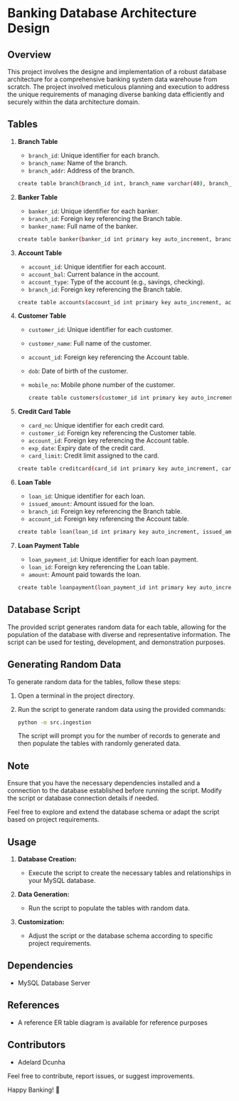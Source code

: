 # Banking Database Architecture Design

## Overview

This project involves the designe and implementation of a robust database architecture for a comprehensive banking system data warehouse from scratch. The project involved meticulous planning and execution to address the unique requirements of managing diverse banking data efficiently and securely within the data architecture domain.

## Tables

1. **Branch Table**
    - `branch_id`: Unique identifier for each branch.
    - `branch_name`: Name of the branch.
    - `branch_addr`: Address of the branch.

    ```bash
    create table branch(branch_id int, branch_name varchar(40), branch_adr varchar(40));
    ```


2. **Banker Table**
    - `banker_id`: Unique identifier for each banker.
    - `branch_id`: Foreign key referencing the Branch table.
    - `banker_name`: Full name of the banker.

    ```bash
    create table banker(banker_id int primary key auto_increment, branch_id int, banker_name varchar(20), foreign key (branch_id) references branch(branch_id));
    ```

3. **Account Table**
    - `account_id`: Unique identifier for each account.
    - `account_bal`: Current balance in the account.
    - `account_type`: Type of the account (e.g., savings, checking).
    - `branch_id`: Foreign key referencing the Branch table.

    ```bash
    create table accounts(account_id int primary key auto_increment, account_bal varchar(20), account_type varchar(20), branch_id int, foreign key (branch_id) references branch(branch_id));
    ```


4. **Customer Table**
    - `customer_id`: Unique identifier for each customer.
    - `customer_name`: Full name of the customer.
    - `account_id`: Foreign key referencing the Account table.
    - `dob`: Date of birth of the customer.
    - `mobile_no`: Mobile phone number of the customer.

       ```bash
       create table customers(customer_id int primary key auto_increment, customer_name varchar(20), account_id int, DOB date, mobile_no varchar(20), foreign key (account_id) references accounts(account_id));
       ```



5. **Credit Card Table**
    - `card_no`: Unique identifier for each credit card.
    - `customer_id`: Foreign key referencing the Customer table.
    - `account_id`: Foreign key referencing the Account table.
    - `exp_date`: Expiry date of the credit card.
    - `card_limit`: Credit limit assigned to the card.

    ```bash
    create table creditcard(card_id int primary key auto_increment, card_no varchar(20), customer_id int, account_id int, exp_month varchar(3), exp_year varchar(5), card_limit varchar(20), foreign key (customer_id) references customers(customer_id), foreign key (account_id) references accounts(account_id));
    ```


6. **Loan Table**
    - `loan_id`: Unique identifier for each loan.
    - `issued_amount`: Amount issued for the loan.
    - `branch_id`: Foreign key referencing the Branch table.
    - `account_id`: Foreign key referencing the Account table.
    
    ```bash
    create table loan(loan_id int primary key auto_increment, issued_amount varchar(20), account_id int, branch_id int, foreign key (account_id) references accounts(account_id), foreign key (branch_id) references branch(branch_id));
    ```


7. **Loan Payment Table**
    - `loan_payment_id`: Unique identifier for each loan payment.
    - `loan_id`: Foreign key referencing the Loan table.
    - `amount`: Amount paid towards the loan.
    
    ```bash
    create table loanpayment(loan_payment_id int primary key auto_increment, loan_id int, amount varchar(20), foreign key (loan_id) references loan(loan_id));
    ```


## Database Script

The provided script generates random data for each table, allowing for the population of the database with diverse and representative information. The script can be used for testing, development, and demonstration purposes.

## Generating Random Data

To generate random data for the tables, follow these steps:

1. Open a terminal in the project directory.

2. Run the script to generate random data using the provided commands:

   ```bash
   python -m src.ingestion
   ```

   The script will prompt you for the number of records to generate and then populate the tables with randomly generated data.

## Note

Ensure that you have the necessary dependencies installed and a connection to the database established before running the script. Modify the script or database connection details if needed.

Feel free to explore and extend the database schema or adapt the script based on project requirements.

## Usage

1. **Database Creation:**
   - Execute the script to create the necessary tables and relationships in your MySQL database.

2. **Data Generation:**
   - Run the script to populate the tables with random data.

3. **Customization:**
   - Adjust the script or the database schema according to specific project requirements.

## Dependencies

- MySQL Database Server

## References
- A reference ER table diagram is available for reference purposes

## Contributors

- Adelard Dcunha

Feel free to contribute, report issues, or suggest improvements.

Happy Banking! 🏦
